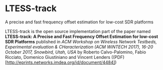 # LTESS-track
A precise and fast frequency offset estimation for low-cost SDR platforms


LTESS-track is the open source implementation part of the paper named **LTESS-track: A Precise and Fast Frequency Offset Estimation for low-cost SDR Platforms** published in *ACM Workshop on Wireless Network Testbeds, Experimental evaluation & CHaracterization (ACM WiNTECH 2017), 16-20 October 2017, Snowbird, Utah, USA* by Roberto Calvo-Palomino, Fabio Ricciato, Domenico Giustiniano and Vincent Lenders ((PDF)[http://eprints.networks.imdea.org/id/document/4484])

